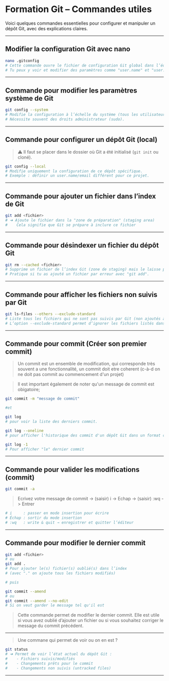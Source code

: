 # Formation Git – Commandes utiles

Voici quelques commandes essentielles pour configurer et manipuler un dépôt Git, avec des explications claires.

---

## Modifier la configuration Git avec nano

```bash
nano .gitconfig
# Cette commande ouvre le fichier de configuration Git global dans l’éditeur nano.
# Tu peux y voir et modifier des paramètres comme "user.name" et "user.email".
```

---

## Commande pour modifier les paramètres système de Git

```bash
git config --system
# Modifie la configuration à l’échelle du système (tous les utilisateurs de la machine).
# Nécessite souvent des droits administrateur (sudo).
```

---

## Commande pour configurer un dépôt Git (local)

> ⚠️ Il faut se placer dans le dossier où Git a été initialisé (`git init` ou cloné).

```bash
git config --local
# Modifie uniquement la configuration de ce dépôt spécifique.
# Exemple : définir un user.name/email différent pour ce projet.
```

---

## Commande pour ajouter un fichier dans l’index de Git

```bash
git add <fichier>
# ➜ Ajoute le fichier dans la "zone de préparation" (staging area)
#    Cela signifie que Git se prépare à inclure ce fichier
```

---

## Commande pour désindexer un fichier du dépôt Git

```bash
git rm --cached <fichier>
# Supprime un fichier de l’index Git (zone de staging) mais le laisse présent dans ton dossier.
# Pratique si tu as ajouté un fichier par erreur avec "git add".
```

---

## Commande pour afficher les fichiers non suivis par Git

```bash
git ls-files --others --exclude-standard
# Liste tous les fichiers qui ne sont pas suivis par Git (non ajoutés à l’index).
# L’option --exclude-standard permet d’ignorer les fichiers listés dans .gitignore.
```

---

## Commande pour commit (Créer son premier commit)

> Un commit est un ensemble de modification, qui corresponde très souvent a une fonctionnalité, un commit doit etre coherent (c-à-d on ne doit pas commit au commencement d'un projet)

> Il est important également de noter qu'un message de commit est obigatoire;

```bash
git commit -m "message de commit"

#et

git log
# pour voir la liste des derniers commit.

git log --oneline
# pour afficher l'historique des commit d'un dépôt Git dans un format concis, monoligne.

git log -1
# Pour afficher "le" dernier commit
```

---

## Commande pour valider les modifications (commit)

```bash
git commit -a
```

> Ecrivez votre message de commit -> (saisir) i -> Echap -> (saisir) :wq -> Entrer

```bash
# i     : passer en mode insertion pour écrire
# Échap : sortir du mode insertion
# :wq   : write & quit → enregistrer et quitter l’éditeur
```

---

## Commande pour modifier le dernier commit

```bash
git add <fichier>
# ou
git add .
# Pour ajouter le(s) fichier(s) oublié(s) dans l’index
# (avec "." on ajoute tous les fichiers modifiés)

# puis

git commit --amend
# ou
git commit --amend --no-edit
# Si on veut garder le message tel qu'il est
```

> Cette commande permet de modifier le dernier commit. Elle est utile si vous avez oublié d’ajouter un fichier ou si vous souhaitez corriger le message du commit précédent.

---

> Une commane qui permet de voir ou on en est ?

```bash
git status
# ➜ Permet de voir l’état actuel du dépôt Git :
#    - Fichiers suivis/modifiés
#    - Changements prêts pour le commit
#    - Changements non suivis (untracked files)
```

---

